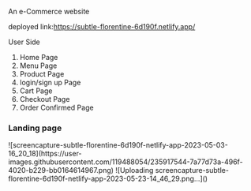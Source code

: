 An e-Commerce website 

deployed link:https://subtle-florentine-6d190f.netlify.app/


User Side

1. Home Page
2. Menu Page
3. Product Page
4. login/sign up Page
5. Cart Page
5. Checkout Page
6. Order Confirmed Page


<h3>Landing page</h3>
![screencapture-subtle-florentine-6d190f-netlify-app-2023-05-03-16_20_18](https://user-images.githubusercontent.com/119488054/235917544-7a77d73a-496f-4020-b229-bb0164614967.png)
![Uploading screencapture-subtle-florentine-6d190f-netlify-app-2023-05-23-14_46_29.png…]()
